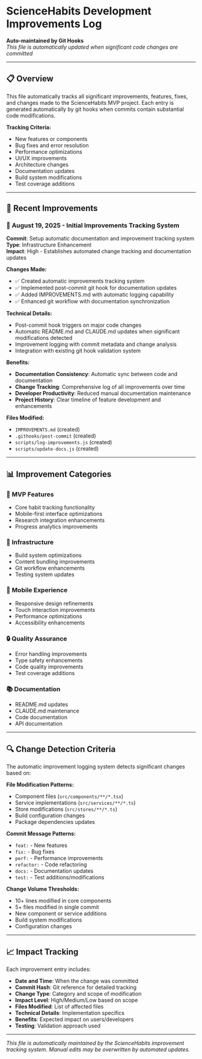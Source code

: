 # ScienceHabits Development Improvements Log

**Auto-maintained by Git Hooks**  
*This file is automatically updated when significant code changes are committed*

---

## 📋 Overview

This file automatically tracks all significant improvements, features, fixes, and changes made to the ScienceHabits MVP project. Each entry is generated automatically by git hooks when commits contain substantial code modifications.

**Tracking Criteria:**
- New features or components
- Bug fixes and error resolution
- Performance optimizations
- UI/UX improvements
- Architecture changes
- Documentation updates
- Build system modifications
- Test coverage additions

---

## 🔄 Recent Improvements

### 🚀 **August 19, 2025** - Initial Improvements Tracking System

**Commit**: Setup automatic documentation and improvement tracking system  
**Type**: Infrastructure Enhancement  
**Impact**: High - Establishes automated change tracking and documentation updates  

**Changes Made:**
- ✅ Created automatic improvements tracking system
- ✅ Implemented post-commit git hook for documentation updates
- ✅ Added IMPROVEMENTS.md with automatic logging capability
- ✅ Enhanced git workflow with documentation synchronization

**Technical Details:**
- Post-commit hook triggers on major code changes
- Automatic README.md and CLAUDE.md updates when significant modifications detected
- Improvement logging with commit metadata and change analysis
- Integration with existing git hook validation system

**Benefits:**
- **Documentation Consistency**: Automatic sync between code and documentation
- **Change Tracking**: Comprehensive log of all improvements over time
- **Developer Productivity**: Reduced manual documentation maintenance
- **Project History**: Clear timeline of feature development and enhancements

**Files Modified:**
- `IMPROVEMENTS.md` (created)
- `.githooks/post-commit` (created)
- `scripts/log-improvements.js` (created)
- `scripts/update-docs.js` (created)

---

## 📊 Improvement Categories

### 🎯 **MVP Features**
- Core habit tracking functionality
- Mobile-first interface optimizations
- Research integration enhancements
- Progress analytics improvements

### 🔧 **Infrastructure**
- Build system optimizations
- Content bundling improvements
- Git workflow enhancements
- Testing system updates

### 📱 **Mobile Experience**
- Responsive design refinements
- Touch interaction improvements
- Performance optimizations
- Accessibility enhancements

### 🔒 **Quality Assurance**
- Error handling improvements
- Type safety enhancements
- Code quality improvements
- Test coverage additions

### 📚 **Documentation**
- README.md updates
- CLAUDE.md maintenance
- Code documentation
- API documentation

---

## 🔍 Change Detection Criteria

The automatic improvement logging system detects significant changes based on:

**File Modification Patterns:**
- Component files (`src/components/**/*.tsx`)
- Service implementations (`src/services/**/*.ts`)
- Store modifications (`src/stores/**/*.ts`)
- Build configuration changes
- Package dependencies updates

**Commit Message Patterns:**
- `feat:` - New features
- `fix:` - Bug fixes
- `perf:` - Performance improvements
- `refactor:` - Code refactoring
- `docs:` - Documentation updates
- `test:` - Test additions/modifications

**Change Volume Thresholds:**
- 10+ lines modified in core components
- 5+ files modified in single commit
- New component or service additions
- Build system modifications
- Configuration changes

---

## 📈 Impact Tracking

Each improvement entry includes:

- **Date and Time**: When the change was committed
- **Commit Hash**: Git reference for detailed tracking
- **Change Type**: Category and scope of modification
- **Impact Level**: High/Medium/Low based on scope
- **Files Modified**: List of affected files
- **Technical Details**: Implementation specifics
- **Benefits**: Expected impact on users/developers
- **Testing**: Validation approach used

---

*This file is automatically maintained by the ScienceHabits improvement tracking system. Manual edits may be overwritten by automated updates.*